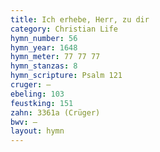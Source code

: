 ```yaml
---
title: Ich erhebe, Herr, zu dir
category: Christian Life
hymn_number: 56
hymn_year: 1648
hymn_meter: 77 77 77
hymn_stanzas: 8
hymn_scripture: Psalm 121
cruger: —
ebeling: 103
feustking: 151
zahn: 3361a (Crüger)
bwv: —
layout: hymn
---
```

<br>

